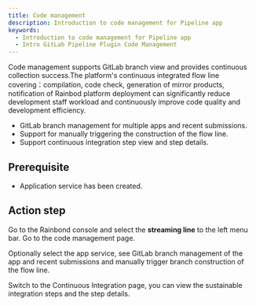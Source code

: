 ```yaml
---
title: Code management
description: Introduction to code management for Pipeline app
keywords:
  - Introduction to code management for Pipeline app
  - Intro GitLab Pipeline Plugin Code Management
---
```


Code management supports GitLab branch view and provides continuous collection success.The platform's continuous integrated flow line covering：compilation, code check, generation of mirror products, notification of Rainbod platform deployment can significantly reduce development staff workload and continuously improve code quality and development efficiency.

- GitLab branch management for multiple apps and recent submissions.
- Support for manually triggering the construction of the flow line.
- Support continuous integration step view and step details.

## Prerequisite

- Application service has been created.

## Action step

Go to the Rainbond console and select the **streaming line** to the left menu bar. Go to the code management page.

Optionally select the app service, see GitLab branch management of the app and recent submissions and manually trigger branch construction of the flow line.

Switch to the Continuous Integration page, you can view the sustainable integration steps and the step details.

